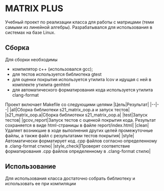 # MATRIX PLUS
Учебный проект по реализации класса для работы с матрицами (теми самыми из линейной алгебры). Разрабатывался для использования в системах на базе Linux. 

## Сборка
Для сборки необходимы
* компилятор c++ (использовался gcc);
* для тестов используется библиотека gtest
* для оценки покрытия используется утилита lcov и идущая с ней в комплекте утилита genhtml
* для автоматического форматирования кода используется утилита clang-format

Проект включает Makefile со следующими целями
|Цель|Результат|
|--|--|
|all|Сборка библиотеки s21_matrix_oop.a и запуск тестов|
|s21_matrix_oop.a|Сборка библиотеки s21_matrix_oop.a|
|test|Запуск тестов|
|gcov_report|Запуск тестов с оценкой покрытия кода. Результат сохраняется в виде html-страницы в файле report/index.html|
|clean|Удаляет возникшие в ходе выполнения других целей промежуточные файлы, а также файл с результатами тестов покрытия|
|style|Автоматически форматирует код .cpp файлов согласно определенному в .clang-format стилю|
|style_check|Проверят соответствие форматирования .cpp файлов определенному в .clang-format стилю|

## Использование
Для использования класса достаточно собрать библиотеку и использовать ее при компиляции